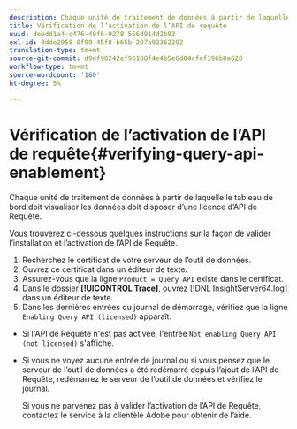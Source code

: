 ```yaml
---
description: Chaque unité de traitement de données à partir de laquelle le tableau de bord doit visualiser les données doit disposer d’une licence d’API de Requête.
title: Vérification de l’activation de l’API de requête
uuid: deedd1a4-c476-49f6-9278-556d914d2b93
exl-id: 3dde2958-0f99-45f8-b65b-207a92362292
translation-type: tm+mt
source-git-commit: d9df90242ef96188f4e4b5e6d04cfef196b0a628
workflow-type: tm+mt
source-wordcount: '160'
ht-degree: 5%

---
```


# Vérification de l’activation de l’API de requête{#verifying-query-api-enablement}

Chaque unité de traitement de données à partir de laquelle le tableau de bord doit visualiser les données doit disposer d’une licence d’API de Requête.

Vous trouverez ci-dessous quelques instructions sur la façon de valider l’installation et l’activation de l’API de Requête.

1. Recherchez le certificat de votre serveur de l’outil de données.
1. Ouvrez ce certificat dans un éditeur de texte.
1. Assurez-vous que la ligne `Product = Query API` existe dans le certificat.
1. Dans le dossier **[!UICONTROL Trace]**, ouvrez [!DNL InsightServer64.log] dans un éditeur de texte.
1. Dans les dernières entrées du journal de démarrage, vérifiez que la ligne `Enabling Query API (licensed)` apparaît.

* Si l&#39;API de Requête n&#39;est pas activée, l&#39;entrée `Not enabling Query API (not licensed)` s&#39;affiche.
* Si vous ne voyez aucune entrée de journal ou si vous pensez que le serveur de l’outil de données a été redémarré depuis l’ajout de l’API de Requête, redémarrez le serveur de l’outil de données et vérifiez le journal.

   Si vous ne parvenez pas à valider l’activation de l’API de Requête, contactez le service à la clientèle Adobe pour obtenir de l’aide.
